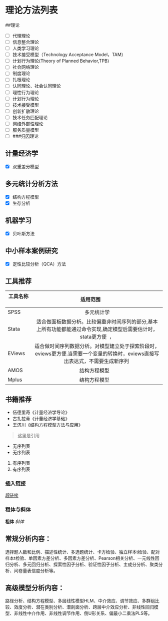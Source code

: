 # 理论方法列表
##理论
- [ ] 代理理论
- [ ] 信息整合理论
- [ ] 人类学习理论
- [ ] 技术接受模型（Technology Acceptance Model，TAM）
- [ ] 计划行为理论(Theory of Planned Behavior,TPB)
- [ ] 社会网络理论
- [ ] 制度理论
- [ ] 扎根理论
- [ ] 认同理论、社会认同理论
- [ ] 理性行为理论
- [ ] 计划行为理论
- [ ] 技术接受模型
- [ ] 创新扩散理论
- [ ] 技术任务匹配理论
- [ ] 网络外部性理论
- [ ] 服务质量模型
- [ ] ###归因理论

## 计量经济学
- [x] 双重差分模型

## 多元统计分析方法
- [x] 结构方程模型
- [x] 生存分析

## 机器学习
- [x] 贝叶斯方法

## 中小样本案例研究
- [x] 定性比较分析（QCA）方法

## 工具推荐
| 工具名称        | 适用范围           | 
| ------------- |:-------------:| 
| SPSS   | 多元统计学 | $1600 |
| Stata  | 适合做面板数据分析。比较偏重非时间序列的部分,基本上所有功能都能通过命令实现,确定模型后需要估计时，stata更方便  ， |  
| EViews | 适合做时间序列数据分析。对模型建立处于探索阶段时，eviews更方便.当需要一个变量的转换时，eviews直接写出表达式，不需要生成新序列   |  
| AMOS | 结构方程模型      |   
| Mplus | 结构方程模型      |   

## 书籍推荐
* 伍德里奇《计量经济学导论》
* 古扎拉蒂《计量经济学基础》
* 王济川《结构方程模型方法与应用》

 > 这里是引用
* 无序列表
* 无序列表
1. 有序列表
2. 有序列表
### 插入链接
[超链接](http://fanyi.baidu.com/)
### 粗体与斜体
**粗体**
*斜体*
## 常规分析内容：
选择题人数和比例、描述性统计、多选题统计、卡方检验、独立样本t检验、配对样本t检验、单因素方差分析、多因素方差分析、Pearson相关分析、一元线性回归分析、多元回归分析、探索性因子分析、验证性因子分析、主成分分析、聚类分析、问卷量表信度分析等。
## 高级模型分析内容：
路径分析、结构方程模型、多层线性模型HLM、中介效应、调节效应、多群组比较、效度分析、潜在类别分析、潜剖面分析、跨层中介效应分析、非线性回归模型、非线性中介作用、非线性调节作用、倒U形关系、偏最小二乘法PLS等。
